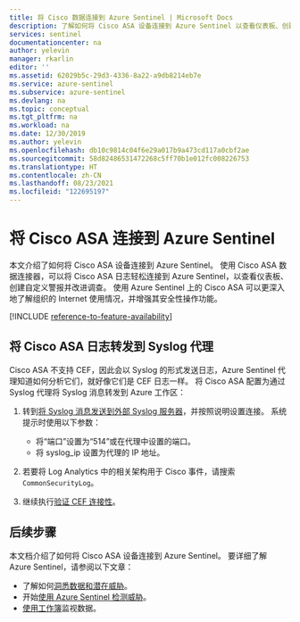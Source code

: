 ```yaml
---
title: 将 Cisco 数据连接到 Azure Sentinel | Microsoft Docs
description: 了解如何将 Cisco ASA 设备连接到 Azure Sentinel 以查看仪表板、创建自定义警报和改进调查。
services: sentinel
documentationcenter: na
author: yelevin
manager: rkarlin
editor: ''
ms.assetid: 62029b5c-29d3-4336-8a22-a9db8214eb7e
ms.service: azure-sentinel
ms.subservice: azure-sentinel
ms.devlang: na
ms.topic: conceptual
ms.tgt_pltfrm: na
ms.workload: na
ms.date: 12/30/2019
ms.author: yelevin
ms.openlocfilehash: db10c9814c04f6e29a017b9a473cd117a0cbf2ae
ms.sourcegitcommit: 58d82486531472268c5ff70b1e012fc008226753
ms.translationtype: HT
ms.contentlocale: zh-CN
ms.lasthandoff: 08/23/2021
ms.locfileid: "122695197"
---
```

# <a name="connect-cisco-asa-to-azure-sentinel"></a>将 Cisco ASA 连接到 Azure Sentinel



本文介绍了如何将 Cisco ASA 设备连接到 Azure Sentinel。 使用 Cisco ASA 数据连接器，可以将 Cisco ASA 日志轻松连接到 Azure Sentinel，以查看仪表板、创建自定义警报并改进调查。 使用 Azure Sentinel 上的 Cisco ASA 可以更深入地了解组织的 Internet 使用情况，并增强其安全性操作功能。 

[!INCLUDE [reference-to-feature-availability](includes/reference-to-feature-availability.md)]


## <a name="forward-cisco-asa-logs-to-the-syslog-agent"></a>将 Cisco ASA 日志转发到 Syslog 代理

Cisco ASA 不支持 CEF，因此会以 Syslog 的形式发送日志，Azure Sentinel 代理知道如何分析它们，就好像它们是 CEF 日志一样。 将 Cisco ASA 配置为通过 Syslog 代理将 Syslog 消息转发到 Azure 工作区：

1. 转到[将 Syslog 消息发送到外部 Syslog 服务器](https://aka.ms/asi-syslog-cisco-forwarding)，并按照说明设置连接。 系统提示时使用以下参数：
    - 将“端口”设置为“514”或在代理中设置的端口。
    - 将 syslog_ip 设置为代理的 IP 地址。

1. 若要将 Log Analytics 中的相关架构用于 Cisco 事件，请搜索 `CommonSecurityLog`。

1. 继续执行[验证 CEF 连接性](troubleshooting-cef-syslog.md#validate-cef-connectivity)。




## <a name="next-steps"></a>后续步骤
本文档介绍了如何将 Cisco ASA 设备连接到 Azure Sentinel。 要详细了解 Azure Sentinel，请参阅以下文章：
- 了解如何[洞悉数据和潜在威胁](get-visibility.md)。
- 开始[使用 Azure Sentinel 检测威胁](detect-threats-built-in.md)。
- [使用工作簿](monitor-your-data.md)监视数据。